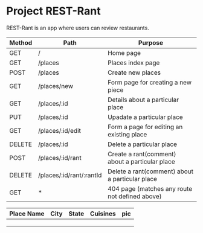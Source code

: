 # Project REST-Rant

REST-Rant is an app where users can review restaurants.

| Method | Path | Purpose |
| ------ | ---- | ------- |
| GET    | /    | Home page |
| GET    | /places | Places index page |
| POST   | /places | Create new places |
| GET    | /places/new | Form page for creating a new piece |
| GET    | /places/:id | Details about a particular place   |
| PUT     | /places/:id | Upadate a particular place |
| GET     | /places/:id/edit | Form a page for editing an existing place |
| DELETE | /places/:id | Delete a particular place |
| POST | /places/:id/rant | Create a rant(comment) about a particular place |
| DELETE | /places/:id/rant/:rantId | Delete a rant(comment) about a particular place |
| GET | * | 404 page (matches any route not defined above) |

| Place Name | City | State | Cuisines | pic |
| ---------- | ---- | ----- | -------- | --- |
|            |     |       |          |    |
|            |      |       |          |     |
|            |      |       |           |     |
